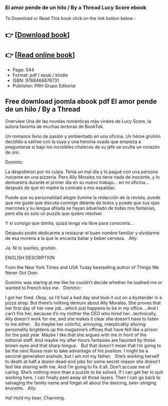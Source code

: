 ### El amor pende de un hilo / By a Thread Lucy Score ebook

To Download or Read This book click on the link button below :

## 👉  [**[Download book](http://get-pdfs.com/download.php?group=book&from=github.com&id=714704&lnk=1066 "Download book")**]

## 👉  [**[Read online book](http://get-pdfs.com/download.php?group=book&from=github.com&id=714704&lnk=1066 "Read online book")**]


* Page: 544
* Format: pdf / epub / kindle
* ISBN: 9788466676731
* Publisher: PRH Grupo Editorial



## Free download joomla ebook pdf El amor pende de un hilo / By a Thread


Overview
Una de las novelas románticas más virales de Lucy Score, la autora favorita de muchas lectoras de BookTok.
 
 Un romance lleno de pasión y ambientado en una oficina. Un héroe gruñón decidido a salirse con la suya y una heroína osada que empieza a preguntarse si bajo los increíbles chalecos de su jefe se oculta un corazón de oro.
 
 Dominic:
 
 La despidieron por mi culpa. Tenía un mal día y lo pagué con una persona inocente en una pizzería. Pero Ally Morales no tiene nada de inocente, y lo demuestra durante el primer día en su nuevo trabajo... en mi oficina... después de que mi madre la contrate a mis espaldas.
 
 Puede que su personalidad alegre ilumine la redacción de la revista, puede que me guste que discuta conmigo delante de todos y puede que sus ojos marrones y su lengua afilada se hayan adueñado de todas mis fantasías, pero ella es solo un puzzle que quiero resolver.
 
 Y si consigo que dimita, quizá tenga vía libre para conocerla...
 
 Después podré dedicarme a restaurar el buen nombre familiar y olvidarme de esa morena a la que le encanta bailar y beber cerveza.
  
 Ally:
 
 Ja. Ni lo sueñes, gruñón.
 
 ENGLISH DESCRIPTION
 
 From the New York Times and USA Today bestselling author of Things We Never Got Over.
 
 Dominic was staring at me like he couldn’t decide whether he loathed me or wanted to French kiss me.
  
 Dominic:

 I got her fired. Okay, so I’d had a bad day and took it out on a bystander in a pizza shop. But there’s nothing demure about Ally Morales. She proves that her first day of her new job…which just happens to be in my office….And I can’t fire her, because it’s my mother the CEO who hired her…technically, Ally doesn’t work for me, and she makes it clear she doesn’t have to listen to me either.
  
 So maybe her colorful, annoying, inexplicably alluring personality brightens up the magazine’s offices that have felt like a prison for the past year. Maybe I like that she argues with me in front of the editorial staff. And maybe my after-hours fantasies are haunted by those brown eyes and that sharp tongue.
  
 But that doesn’t mean that I’m going to be the next Russo man to take advantage of his position. I might be a second-generation asshole, but I am not my father.
  
 She’s working herself to death at half a dozen dead-end jobs for some secret reason she doesn’t feel like sharing with me. And I’m going to fix it all. Don’t accuse me of caring. She’s nothing more than a puzzle to be solved. If I can get her to quit working here, I can finally peel away all those layers. Then I can go back to salvaging the family name and forget all about the dancing, beer-slinging brunette.
  
 Ally:

 Ha! Hold my beer, Charming.



